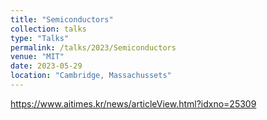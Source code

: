 ```yaml
---
title: "Semiconductors"
collection: talks
type: "Talks"
permalink: /talks/2023/Semiconductors
venue: "MIT"
date: 2023-05-29
location: "Cambridge, Massachussets"
---
```


https://www.aitimes.kr/news/articleView.html?idxno=25309

